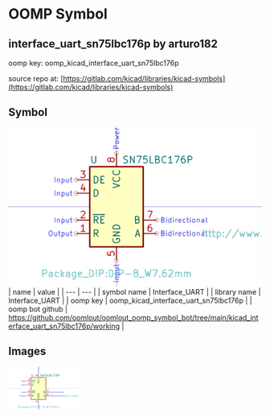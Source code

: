 # OOMP Symbol  
## interface_uart_sn75lbc176p  by arturo182  
  
oomp key: oomp_kicad_interface_uart_sn75lbc176p  
  
source repo at: [https://gitlab.com/kicad/libraries/kicad-symbols](https://gitlab.com/kicad/libraries/kicad-symbols)  
## Symbol  
  
[![working.png](working_600.png)](working.png)  
| name | value | 
| --- | --- | 
| symbol name | Interface_UART | 
| library name | Interface_UART | 
| oomp key | oomp_kicad_interface_uart_sn75lbc176p | 
| oomp bot github | https://github.com/oomlout/oomlout_oomp_symbol_bot/tree/main/kicad_interface_uart_sn75lbc176p/working | 
## Images  
  
[![working.png](working_140.png)](working.png)  
